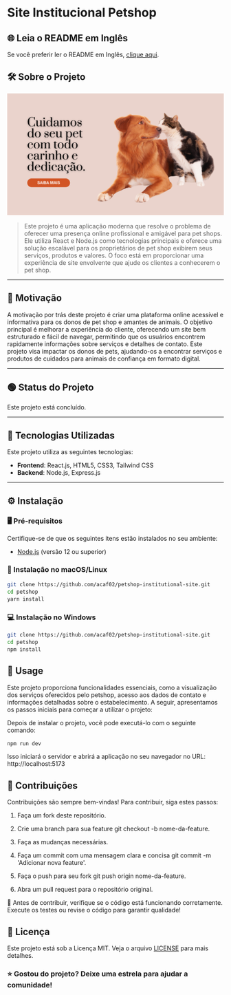 # Site Institucional Petshop

## 🌐 Leia o README em Inglês

Se você preferir ler o README em Inglês, [clique aqui](README.md).

## 🛠️ Sobre o Projeto

![Imagem de Exemplo](About.png)

> Este projeto é uma aplicação moderna que resolve o problema de oferecer uma presença online profissional e amigável para pet shops. Ele utiliza React e Node.js como tecnologias principais e oferece uma solução escalável para os proprietários de pet shop exibirem seus serviços, produtos e valores. O foco está em proporcionar uma experiência de site envolvente que ajude os clientes a conhecerem o pet shop.

---
## 🎯 Motivação

A motivação por trás deste projeto é criar uma plataforma online acessível e informativa para os donos de pet shop e amantes de animais. O objetivo principal é melhorar a experiência do cliente, oferecendo um site bem estruturado e fácil de navegar, permitindo que os usuários encontrem rapidamente informações sobre serviços e detalhes de contato. Este projeto visa impactar os donos de pets, ajudando-os a encontrar serviços e produtos de cuidados para animais de confiança em formato digital.

---
## 🟢 Status do Projeto

Este projeto está concluído.

---

## 🧰 Tecnologias Utilizadas

Este projeto utiliza as seguintes tecnologias:

- **Frontend**: React.js, HTML5, CSS3, Tailwind CSS
- **Backend**: Node.js, Express.js

---

## ⚙️ Instalação

### 🖥️ Pré-requisitos

Certifique-se de que os seguintes itens estão instalados no seu ambiente:

- [Node.js](https://nodejs.org) (versão 12 ou superior)

### 🔧 Instalação no macOS/Linux

```bash
git clone https://github.com/acaf02/petshop-institutional-site.git
cd petshop
yarn install
```

### 💻  Instalação no Windows

```bash
git clone https://github.com/acaf02/petshop-institutional-site.git
cd petshop
npm install

```

## 🚀 Usage

Este projeto proporciona funcionalidades essenciais, como a visualização dos serviços oferecidos pelo petshop, acesso aos dados de contato e informações detalhadas sobre o estabelecimento. A seguir, apresentamos os passos iniciais para começar a utilizar o projeto:

Depois de instalar o projeto, você pode executá-lo com o seguinte comando:
```bash
npm run dev

```
Isso iniciará o servidor e abrirá a aplicação no seu navegador no URL: http://localhost:5173

## 🤝 Contribuições

Contribuições são sempre bem-vindas! Para contribuir, siga estes passos:

   1. Faça um fork deste repositório.<br>

   2. Crie uma branch para sua feature git checkout -b nome-da-feature.<br>

   3. Faça as mudanças necessárias.<br>

   4. Faça um commit com uma mensagem clara e concisa git commit -m 'Adicionar nova feature'.<br>

   5. Faça o push para seu fork git push origin nome-da-feature.<br>

   6. Abra um pull request para o repositório original.<br>

🔄 Antes de contribuir, verifique se o código está funcionando corretamente. Execute os testes ou revise o código para garantir qualidade!

## 📜 Licença

Este projeto está sob a Licença MIT. Veja o arquivo [LICENSE](LICENSE.md) para mais detalhes.

### ⭐ Gostou do projeto? Deixe uma estrela para ajudar a comunidade!